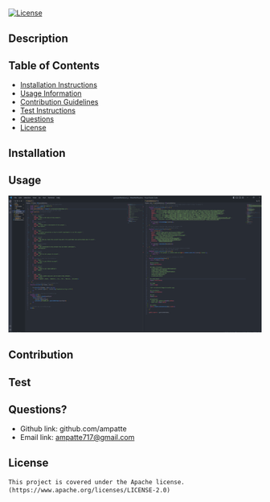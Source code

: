 # 

  [![License](https://img.shields.io/badge/License-Apache_2.0-blue.svg)](https://opensource.org/licenses/Apache-2.0)

  ## Description
  

  ## Table of Contents
  - [Installation Instructions](#Installation)
  - [Usage Information](#Usage)
  - [Contribution Guidelines](#Contribution)
  - [Test Instructions](#Test)
  - [Questions](#Questions)
  - [License](#License)
  
  ## Installation
  

  ## Usage
  
  
  ![alt text](Assets/images/screenshot.png)

  ## Contribution
  

  ## Test
  

  ## Questions?
  - Github link: github.com/ampatte
  - Email link: ampatte717@gmail.com

  ## License
    This project is covered under the Apache license.(https://www.apache.org/licenses/LICENSE-2.0)
